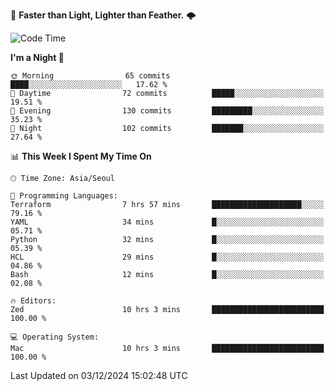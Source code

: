 :rocket: **Faster than Light, Lighter than Feather.** 🌩️


<!--START_SECTION:waka-->
![Code Time](http://img.shields.io/badge/Code%20Time-625%20hrs%201%20min-blue)

**I'm a Night 🦉** 

```text
🌞 Morning                65 commits          ████░░░░░░░░░░░░░░░░░░░░░   17.62 % 
🌆 Daytime                72 commits          █████░░░░░░░░░░░░░░░░░░░░   19.51 % 
🌃 Evening                130 commits         █████████░░░░░░░░░░░░░░░░   35.23 % 
🌙 Night                  102 commits         ███████░░░░░░░░░░░░░░░░░░   27.64 % 
```


📊 **This Week I Spent My Time On** 

```text
🕑︎ Time Zone: Asia/Seoul

💬 Programming Languages: 
Terraform                7 hrs 57 mins       ████████████████████░░░░░   79.16 % 
YAML                     34 mins             █░░░░░░░░░░░░░░░░░░░░░░░░   05.71 % 
Python                   32 mins             █░░░░░░░░░░░░░░░░░░░░░░░░   05.39 % 
HCL                      29 mins             █░░░░░░░░░░░░░░░░░░░░░░░░   04.86 % 
Bash                     12 mins             █░░░░░░░░░░░░░░░░░░░░░░░░   02.08 % 

🔥 Editors: 
Zed                      10 hrs 3 mins       █████████████████████████   100.00 % 

💻 Operating System: 
Mac                      10 hrs 3 mins       █████████████████████████   100.00 % 
```


 Last Updated on 03/12/2024 15:02:48 UTC
<!--END_SECTION:waka-->
